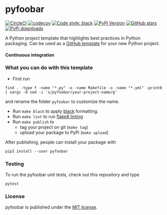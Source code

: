 # pyfoobar

[![CircleCI](https://img.shields.io/circleci/project/github/nschloe/pyfoobar/master.svg)](https://circleci.com/gh/nschloe/pyfoobar/tree/master)
[![codecov](https://img.shields.io/codecov/c/github/nschloe/pyfoobar.svg)](https://codecov.io/gh/nschloe/pyfoobar)
[![Code style: black](https://img.shields.io/badge/code%20style-black-000000.svg)](https://github.com/ambv/black)
[![PyPi Version](https://img.shields.io/pypi/v/pyfoobar.svg)](https://pypi.org/project/pyfoobar)
[![GitHub stars](https://img.shields.io/github/stars/nschloe/pyfoobar.svg?logo=github&label=Stars&logoColor=white)](https://github.com/nschloe/pyfoobar)
[![PyPi downloads](https://img.shields.io/pypi/dd/pyfoobar.svg)](https://pypistats.org/packages/pyfoobar)

A Python project template that highlights best practices in Python packaging. Can be
used as a [GitHub
template](https://github.blog/2019-06-06-generate-new-repositories-with-repository-templates/)
for your new Python project.


#### Continuous integration




### What you can do with this template

* First run
```
find . -type f -name "*.py" -o -name Makefile -o -name "*.yml" -print0 | xargs -0 sed -i 's/pyfoobar/your-project-name/g'
```
and rename the folder `pyfoobar` to customize the name.

* Run `make black` to apply [black](https://github.com/python/black) formatting.
* Run `make lint` to run [flake8 linting](http://flake8.pycqa.org/en/latest/)
* Run `make publish` to
   - tag your project on git (`make tag`)
   - upload your package to PyPi (`make upload`)

After publishing, people can install your package with
```
pip3 install --user pyfoobar
```

### Testing

To run the pyfoobar unit tests, check out this repository and type
```
pytest
```

### License

pyfoobar is published under the [MIT license](https://en.wikipedia.org/wiki/MIT_License).
